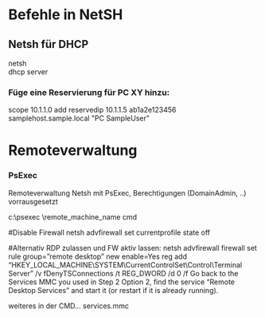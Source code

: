 # Befehle in NetSH  

## Netsh für DHCP  

netsh  
dhcp server  

### Füge eine Reservierung für PC XY hinzu:  
scope 10.1.1.0 add reservedip 10.1.1.5 ab1a2e123456 samplehost.sample.local "PC SampleUser"


# Remoteverwaltung

### PsExec

Remoteverwaltung Netsh mit PsExec, Berechtigungen (DomainAdmin, ..) vorrausgesetzt

c:\psexec \\remote_machine_name cmd  

#Disable Firewall
netsh advfirewall set currentprofile state off

#Alternativ RDP zulassen und FW aktiv lassen:
netsh advfirewall firewall set rule group=”remote desktop” new enable=Yes
reg add “HKEY_LOCAL_MACHINE\SYSTEM\CurrentControlSet\Control\Terminal Server” /v fDenyTSConnections /t REG_DWORD /d 0 /f
Go back to the Services MMC you used in Step 2 Option 2, find the service “Remote Desktop Services” and start it (or restart if it is already running).

weiteres in der CMD...
services.mmc  

